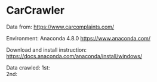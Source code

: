 # CarCrawler

Data from: https://www.carcomplaints.com/

Environment:
          Anaconda 4.8.0
          https://www.anaconda.com/
          
Download and install instruction:
          https://docs.anaconda.com/anaconda/install/windows/
          

Data crawled: 
          1st: 
<br>
          2nd: 
